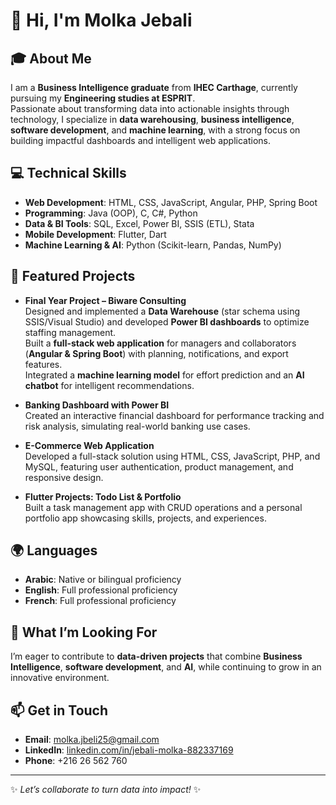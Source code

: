 # 👋 Hi, I'm Molka Jebali

## 🎓 About Me  
I am a **Business Intelligence graduate** from **IHEC Carthage**, currently pursuing my **Engineering studies at ESPRIT**.  
Passionate about transforming data into actionable insights through technology, I specialize in **data warehousing**, **business intelligence**, **software development**, and **machine learning**, with a strong focus on building impactful dashboards and intelligent web applications.

## 💻 Technical Skills  
- **Web Development**: HTML, CSS, JavaScript, Angular, PHP, Spring Boot  
- **Programming**: Java (OOP), C, C#, Python  
- **Data & BI Tools**: SQL, Excel, Power BI, SSIS (ETL), Stata  
- **Mobile Development**: Flutter, Dart  
- **Machine Learning & AI**: Python (Scikit-learn, Pandas, NumPy)

## 📂 Featured Projects  
- **Final Year Project – Biware Consulting**  
  Designed and implemented a **Data Warehouse** (star schema using SSIS/Visual Studio) and developed **Power BI dashboards** to optimize staffing management.  
  Built a **full-stack web application** for managers and collaborators (**Angular & Spring Boot**) with planning, notifications, and export features.  
  Integrated a **machine learning model** for effort prediction and an **AI chatbot** for intelligent recommendations.  

- **Banking Dashboard with Power BI**  
  Created an interactive financial dashboard for performance tracking and risk analysis, simulating real-world banking use cases.  

- **E-Commerce Web Application**  
  Developed a full-stack solution using HTML, CSS, JavaScript, PHP, and MySQL, featuring user authentication, product management, and responsive design.  

- **Flutter Projects: Todo List & Portfolio**  
  Built a task management app with CRUD operations and a personal portfolio app showcasing skills, projects, and experiences.  

## 🌍 Languages  
- **Arabic**: Native or bilingual proficiency  
- **English**: Full professional proficiency  
- **French**: Full professional proficiency  

## 🚀 What I’m Looking For  
I’m eager to contribute to **data-driven projects** that combine **Business Intelligence**, **software development**, and **AI**, while continuing to grow in an innovative environment.

## 📫 Get in Touch  
- **Email**: molka.jbeli25@gmail.com  
- **LinkedIn**: [linkedin.com/in/jebali-molka-882337169](https://linkedin.com/in/jebali-molka-882337169)  
- **Phone**: +216 26 562 760  

---

✨ *Let’s collaborate to turn data into impact!* ✨
